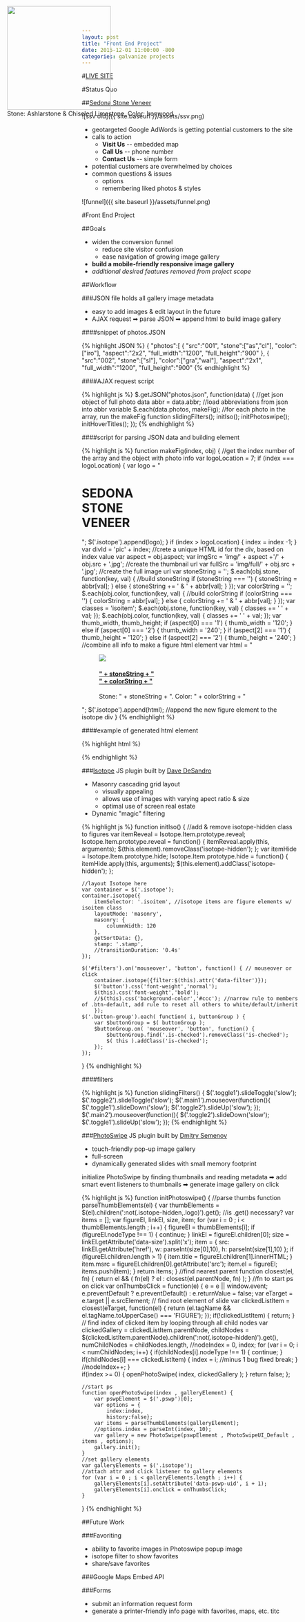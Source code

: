 ```yaml
---
layout: post
title: "Front End Project"
date: 2015-12-01 11:00:00 -800
categories: galvanize projects
---
```

#[LIVE SITE](http://www.jontejada.com/SSV)


#Status Quo

##[Sedona Stone Veneer](http://www.sedonaSV.com)

![ssv old]({{ site.baseurl }}/assets/ssv.png)

* geotargeted Google AdWords is getting potential customers to the site
* calls to action
	* **Visit Us** -- embedded map
	* **Call Us** -- phone number
	* **Contact Us** -- simple form
* potential customers are overwhelmed by choices
* common questions & issues
	* options
	* remembering liked photos & styles

![funnel]({{ site.baseurl }}/assets/funnel.png)


#Front End Project

##Goals

* widen the conversion funnel
	* reduce site visitor confusion
	* ease navigation of growing image gallery
* **build a mobile-friendly responsive image gallery**
* *additional desired features removed from project scope*

##Workflow

###JSON file holds all gallery image metadata

* easy to add images & edit layout in the future
* AJAX request ➡ parse JSON ➡ append html to build image gallery

####snippet of photos.JSON

{% highlight JSON %}
    {
	"photos":[
		{
			"src":"001",
			"stone":["as","cl"],
			"color":["iro"],
			"aspect":"2x2",
			"full_width":"1200",
			"full_height":"900"
		},
		{
			"src":"002",
			"stone":["sl"],
			"color":["gra","wal"],
			"aspect":"2x1",
			"full_width":"1200",
			"full_height":"900"
{% endhighlight %}

####AJAX request script

{% highlight js %}
$.getJSON("photos.json", function(data) { //get json object of full photo data
    abbr = data.abbr; //load abbreviations from json into abbr variable
    $.each(data.photos, makeFig); //for each photo in the array, run the makeFig function
    	slidingFilters();
    	initIso();
    	initPhotoswipe();
    	initHoverTitles();
});
{% endhighlight %}

####script for parsing JSON data and building element

{% highlight js %}
function makeFig(index, obj) { //get the index number of the array and the object with photo info
	var logoLocation = 7;
	if (index === logoLocation) {
		var logo = "<div class='isoitem logo'><h1>SEDONA<br>STONE<br>VENEER</h1></div>";
		$('.isotope').append(logo);
	}
	if (index > logoLocation) {
		index = index -1;
	}
    var divId = 'pic' + index; //crete a unique HTML id for the div, based on index value
    var aspect = obj.aspect;
    var imgSrc = 'img/' + aspect +'/' + obj.src + '.jpg'; //create the thumbnail url 
    var fullSrc = 'img/full/' + obj.src + '.jpg'; //create the full image url
    var stoneString = '';
    $.each(obj.stone, function(key, val) { //build stoneString 
        if (stoneString === '') {
            stoneString = abbr[val];
        } else {
            stoneString += ' & ' + abbr[val];
        }
    });
    var colorString = '';
    $.each(obj.color, function(key, val) { //build colorString
        if (colorString === '') {
            colorString = abbr[val];
        } else {
            colorString += ' & ' + abbr[val];
        }
    });
    var classes = 'isoitem';
    $.each(obj.stone, function(key, val) {
    	classes += ' ' + val;
    });
    $.each(obj.color, function(key, val) {
    	classes += ' ' + val;
    });
    var thumb_width, thumb_height;
    if (aspect[0] === '1') {
    	thumb_width = '120';
    } else if (aspect[0] === '2') {
    	thumb_width = '240';
    }
    if (aspect[2] === '1') {
    	thumb_height = '120';
    } else if (aspect[2] === '2') {
    	thumb_height = '240';
    }
    //combine all info to make a figure html element 
   	var html = "<figure id='" + divId + "' class='" + classes + "'><a href='" + fullSrc + "' type='image/jpeg' data-size='" + obj.full_width + "x" + obj.full_height + "'><img class='img-' src='"+ imgSrc + "' width='" + thumb_width + "' height='" + thumb_height + "'><h4>" + stoneString + "<br>" + colorString + "</h4></a><figcaption>Stone: " + stoneString + ". Color: " + colorString + "</figcaption></figure>";
   	$('.isotope').append(html); //append the new figure element to the isotope div
}
{% endhighlight %}

####example of generated html element

{% highlight html %}
<figure id="pic0" class="isoitem as cl iro" style="position: absolute; left: 15px; top: 0px;">
    <a href="img/full/001.jpg" type="image/jpeg" data-size="1200x900"><img class="img-" src="img/2x2/001.jpg" width="240" height="240">
        <h4 style="display: none;">Ashlarstone &amp; Chiseled Limestone<br>Ironwood</h4></a>
    <figcaption>Stone: Ashlarstone &amp; Chiseled Limestone. Color: Ironwood</figcaption>
</figure>
{% endhighlight %}


###[Isotope](http://isotope.metafizzy.co/) JS plugin built by [Dave DeSandro](http://desandro.com/)

* Masonry cascading grid layout
	* visually appealing
	* allows use of images with varying apect ratio & size
	* optimal use of screen real estate
* Dynamic "magic" filtering

{% highlight js %}
function initIso() {
    //add & remove isotope-hidden class to figures
    var itemReveal = Isotope.Item.prototype.reveal;
    Isotope.Item.prototype.reveal = function() {
        itemReveal.apply(this, arguments);
        $(this.element).removeClass('isotope-hidden');
    };
    var itemHide = Isotope.Item.prototype.hide;
    Isotope.Item.prototype.hide = function() {
        itemHide.apply(this, arguments);
        $(this.element).addClass('isotope-hidden');
    };

    //layout Isotope here
    var container = $('.isotope');
    container.isotope({ 
    	itemSelector: '.isoitem', //isotope items are figure elements w/ isoitem class 
    	layoutMode: 'masonry',
    	masonry: {
    		columnWidth: 120
    	},
    	getSortData: {},
    	stamp: '.stamp',
    	//transitionDuration: '0.4s'
    });
    
    $('#filters').on('mouseover', 'button', function() { // mouseover or click
    	container.isotope({filter:$(this).attr('data-filter')});
    	$('button').css('font-weight','normal');
    	$(this).css('font-weight','bold');
    	//$(this).css('background-color','#ccc'); //narrow rule to members of .btn-default, add rule to reset all others to white/default/inherit
	    });
    $('.button-group').each( function( i, buttonGroup ) {
    	var $buttonGroup = $( buttonGroup );
    	$buttonGroup.on( 'mouseover', 'button', function() {
      		$buttonGroup.find('.is-checked').removeClass('is-checked');
      		$( this ).addClass('is-checked');
    	});
  	});
}
{% endhighlight %}

####filters

{% highlight js %}
function slidingFilters() {
	$('.toggle1').slideToggle('slow');
	$('.toggle2').slideToggle('slow');
	$('.main1').mouseover(function(){
		$('.toggle1').slideDown('slow');
		$('.toggle2').slideUp('slow');
	});
	$('.main2').mouseover(function(){
		$('.toggle2').slideDown('slow');
		$('.toggle1').slideUp('slow');
	});
{% endhighlight %}


###[PhotoSwipe](http://photoswipe.com/) JS plugin built by [Dmitry Semenov](http://dimsemenov.com/)

* touch-friendly pop-up image gallery
* full-screen
* dynamically generated slides with small memory footprint

initialize PhotoSwipe by finding thumbnails and reading metadata ➡ 
add smart event listeners to thumbnails ➡ 
generate image gallery on click 

{% highlight js %}
function initPhotoswipe() {
	//parse thumbs
	function parseThumbElements(el) {
		var thumbElements = $(el).children(':not(.isotope-hidden,.logo)').get(); //is .get() necessary?
		var items = [];
		var figureEl, linkEl, size, item;
		for (var i = 0 ; i < thumbElements.length ; i++) {
			figureEl = thumbElements[i];
			if (figureEl.nodeType !== 1) {
				continue;
			}
			linkEl = figureEl.children[0];
			size = linkEl.getAttribute('data-size').split('x');
			item = {
				src: linkEl.getAttribute('href'),
				w: parseInt(size[0],10),
				h: parseInt(size[1],10)
			};
			if (figureEl.children.length > 1) {
				item.title = figureEl.children[1].innerHTML;
			}
			item.msrc = figureEl.children[0].getAttribute('src');
			item.el = figureEl;
			items.push(item);
		}
		return items;
	}
	//find nearest parent
	function closest(el, fn) {
    	return el && ( fn(el) ? el : closest(el.parentNode, fn) );
	}
	//fn to start ps on click
    var onThumbsClick = function(e) {
        e = e || window.event;
        e.preventDefault ? e.preventDefault() : e.returnValue = false;
        var eTarget = e.target || e.srcElement;
        // find root element of slide
        var clickedListItem = closest(eTarget, function(el) {
            return (el.tagName && el.tagName.toUpperCase() === 'FIGURE');
        });
        if(!clickedListItem) {
            return;
        }
        // find index of clicked item by looping through all child nodes
        var clickedGallery = clickedListItem.parentNode,
            childNodes = $(clickedListItem.parentNode).children(':not(.isotope-hidden)').get(),
            numChildNodes = childNodes.length,
            //nodeIndex = 0,
            index;
        for (var i = 0; i < numChildNodes; i++) {
            if(childNodes[i].nodeType !== 1) { 
                continue; 
            }
            if(childNodes[i] === clickedListItem) {
                index = i; //minus 1 bug fixed
                break;
            }
            //nodeIndex++;
        }	
        if(index >= 0) {
            openPhotoSwipe( index, clickedGallery );
        }
        return false;
    };

	//start ps
	function openPhotoSwipe(index , galleryElement) {
		var pswpElement = $('.pswp')[0];
		var options = {
			index:index,
			history:false};
		var items = parseThumbElements(galleryElement);
		//options.index = parseInt(index, 10);
		var gallery = new PhotoSwipe(pswpElement , PhotoSwipeUI_Default , items , options);
		gallery.init();
	}
	//set gallery elements
	var galleryElements = $('.isotope');
	//attach attr and click listener to gallery elements
	for (var i = 0 ; i < galleryElements.length ; i++) {
		galleryElements[i].setAttribute('data-pswp-uid', i + 1);
		galleryElements[i].onclick = onThumbsClick;
	}
}
{% endhighlight %}


##Future Work

###Favoriting 

* ability to favorite images in Photoswipe popup image
* isotope filter to show favorites
* share/save favorites

###Google Maps Embed API

###Forms

* submit an information request form 
* generate a printer-friendly info page with favorites, maps, etc.
titc